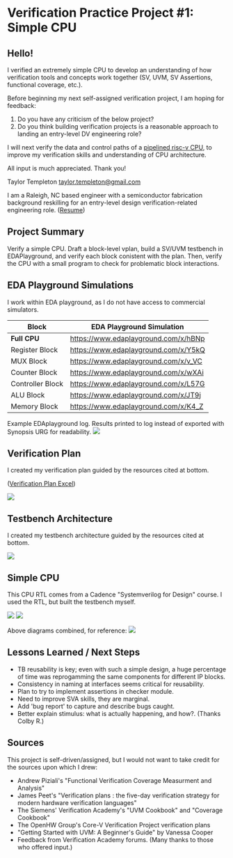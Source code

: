 # Verification Practice Project #1: Simple CPU

## Hello!

I verified an extremely simple CPU to develop an understanding of how verification tools and concepts work together (SV, UVM, SV Assertions, functional coverage, etc.).

Before beginning my next self-assigned verification project, I am hoping for feedback:

  1. Do you have any criticism of the below project?
  2. Do you think building verification projects is a reasonable approach to landing an entry-level DV engineering role?  

I will next verify the data and control paths of a [pipelined risc-v CPU](https://github.com/taylortempleton/SimpleCPU_RISC-V), to improve my verification skills and understanding of CPU architecture. 

All input is much appreciated.  Thank you!

Taylor Templeton
taylor.templeton@gmail.com

I am a Raleigh, NC based engineer with a semiconductor fabrication background reskilling for an entry-level design verification-related engineering role. ([Resume](https://github.com/taylortempleton/VerificationPractice_SimpleCPU/blob/main/Docs/2023_09_Sept_20_TaylorTempleton.pdf))


## Project Summary
Verify a simple CPU.  Draft a block-level vplan, build a SV/UVM testbench in EDAPlayground, and verify each block conistent with the plan. Then, verify the CPU with a small program to check for problematic block interactions.

## EDA Playground Simulations

I work within EDA playground, as I do not have access to commercial simulators.

| Block                | EDA Playground Simulation            |
|----------------------|--------------------------------------|
| **Full CPU**         | https://www.edaplayground.com/x/hBNp |
| Register Block       | https://www.edaplayground.com/x/Y5kQ |
| MUX Block            | https://www.edaplayground.com/x/v_VC |
| Counter Block        | https://www.edaplayground.com/x/wXAi |
| Controller Block     | https://www.edaplayground.com/x/L57G |
| ALU Block            | https://www.edaplayground.com/x/JT9j |
| Memory Block         | https://www.edaplayground.com/x/K4_Z |


Example EDAplayground log.  Results printed to log instead of exported with Synopsis URG for readability.
![](https://github.com/taylortempleton/VerificationPractice_SimpleCPU/blob/main/Docs/EDAPlaygroundExample_MarkedUp.png)


## Verification Plan

I created my verification plan guided by the resources cited at bottom.

([Verification Plan Excel](https://github.com/taylortempleton/VerificationPractice_SimpleCPU/blob/main/Docs/Draft_VerificationPlan.xlsx)) 

![](https://github.com/taylortempleton/VerificationPractice_SimpleCPU/blob/main/Docs/VerificationPlanSummary04.png)


## Testbench Architecture

I created my testbench architecture guided by the resources cited at bottom.

![](https://github.com/taylortempleton/VerificationPractice_SimpleCPU/blob/main/Docs/DraftTestbenchArchitecture_Complete.png)


## Simple CPU

This CPU RTL comes from a Cadence "Systemverilog for Design" course.  I used the RTL, but built the testbench myself.

![](https://github.com/taylortempleton/VerificationPractice_SimpleCPU/blob/main/Docs/CPUschematic_Opcodes_Snap.png)
![](https://github.com/taylortempleton/VerificationPractice_SimpleCPU/blob/main/Docs/StatemachineDecode_Snap.png)

Above diagrams combined, for reference:
![](https://github.com/taylortempleton/VerificationPractice_SimpleCPU/blob/main/Docs/simplecpu_whiteboard.jpg)


## Lessons Learned / Next Steps

* TB reusability is key; even with such a simple design, a huge percentage of time was reprogamming the same components for different IP blocks.
* Consistency in naming at interfaces seems critical for reusability.
* Plan to try to implement assertions in checker module.
* Need to improve SVA skills, they are marginal.
* Add 'bug report' to capture and describe bugs caught.
* Better explain stimulus: what is actually happening, and how?. (Thanks Colby R.)

## Sources
This project is self-driven/assigned, but I would not want to take credit for the sources upon which I drew:
* Andrew Piziali's "Functional Verification Coverage Measurment and Analysis"
* James Peet's  "Verification plans : the five-day verification strategy for modern hardware verification languages"
* The Siemens' Verification Academy's "UVM Cookbook" and "Coverage Cookbook"
* The OpenHW Group's Core-V Verification Project verification plans
* "Getting Started with UVM: A Beginner's Guide" by Vanessa Cooper
* Feedback from Verification Academy forums. (Many thanks to those who offered input.)

